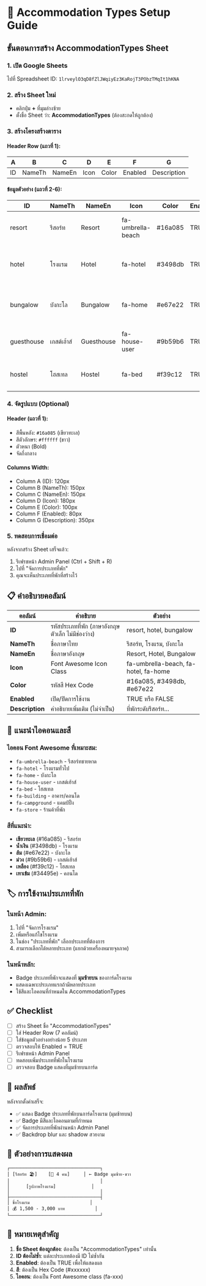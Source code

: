 # 🏨 Accommodation Types Setup Guide

## ขั้นตอนการสร้าง AccommodationTypes Sheet

### 1. เปิด Google Sheets
ไปที่ Spreadsheet ID: `1lrveylO3qD8fZlJWqiyEz3KaRojT3PObzTMqIt1hKNA`

### 2. สร้าง Sheet ใหม่
- คลิกปุ่ม **+** ที่มุมล่างซ้าย
- ตั้งชื่อ Sheet ว่า: **AccommodationTypes** (ต้องสะกดให้ถูกต้อง)

### 3. สร้างโครงสร้างตาราง

#### Header Row (แถวที่ 1):
| A | B | C | D | E | F | G |
|---|---|---|---|---|---|---|
| ID | NameTh | NameEn | Icon | Color | Enabled | Description |

#### ข้อมูลตัวอย่าง (แถวที่ 2-6):

| ID | NameTh | NameEn | Icon | Color | Enabled | Description |
|---|---|---|---|---|---|---|
| resort | รีสอร์ท | Resort | fa-umbrella-beach | #16a085 | TRUE | ที่พักระดับรีสอร์ท พร้อมสิ่งอำนวยความสะดวกครบครัน |
| hotel | โรงแรม | Hotel | fa-hotel | #3498db | TRUE | โรงแรมทั่วไป บริการห้องพักและสิ่งอำนวยความสะดวกพื้นฐาน |
| bungalow | บังกะโล | Bungalow | fa-home | #e67e22 | TRUE | บังกะโล กระท่อมพักผ่อน บรรยากาศส่วนตัว |
| guesthouse | เกสต์เฮ้าส์ | Guesthouse | fa-house-user | #9b59b6 | TRUE | เกสต์เฮ้าส์ ที่พักขนาดเล็ก บริการแบบเป็นกันเอง |
| hostel | โฮสเทล | Hostel | fa-bed | #f39c12 | TRUE | โฮสเทล ที่พักราคาประหยัด เหมาะสำหรับนักท่องเที่ยว |

### 4. จัดรูปแบบ (Optional)

#### Header (แถวที่ 1):
- สีพื้นหลัง: `#16a085` (เขียวทะเล)
- สีตัวอักษร: `#ffffff` (ขาว)
- ตัวหนา (Bold)
- จัดกึ่งกลาง

#### Columns Width:
- Column A (ID): 120px
- Column B (NameTh): 150px
- Column C (NameEn): 150px
- Column D (Icon): 180px
- Column E (Color): 100px
- Column F (Enabled): 80px
- Column G (Description): 350px

### 5. ทดสอบการเชื่อมต่อ

หลังจากสร้าง Sheet เสร็จแล้ว:
1. รีเฟรชหน้า Admin Panel (Ctrl + Shift + R)
2. ไปที่ "จัดการประเภทที่พัก"
3. คุณจะเห็นประเภทที่พักที่สร้างไว้

## 📋 คำอธิบายคอลัมน์

| คอลัมน์ | คำอธิบาย | ตัวอย่าง |
|---------|----------|---------|
| **ID** | รหัสประเภทที่พัก (ภาษาอังกฤษตัวเล็ก ไม่มีช่องว่าง) | resort, hotel, bungalow |
| **NameTh** | ชื่อภาษาไทย | รีสอร์ท, โรงแรม, บังกะโล |
| **NameEn** | ชื่อภาษาอังกฤษ | Resort, Hotel, Bungalow |
| **Icon** | Font Awesome Icon Class | fa-umbrella-beach, fa-hotel, fa-home |
| **Color** | รหัสสี Hex Code | #16a085, #3498db, #e67e22 |
| **Enabled** | เปิด/ปิดการใช้งาน | TRUE หรือ FALSE |
| **Description** | คำอธิบายเพิ่มเติม (ไม่จำเป็น) | ที่พักระดับรีสอร์ท... |

## 🎨 แนะนำไอคอนและสี

### ไอคอน Font Awesome ที่เหมาะสม:
- `fa-umbrella-beach` - รีสอร์ทชายหาด
- `fa-hotel` - โรงแรมทั่วไป
- `fa-home` - บังกะโล
- `fa-house-user` - เกสต์เฮ้าส์
- `fa-bed` - โฮสเทล
- `fa-building` - อาคาร/คอนโด
- `fa-campground` - แคมป์ปิ้ง
- `fa-store` - ร้านค้าที่พัก

### สีที่แนะนำ:
- **เขียวทะเล** (#16a085) - รีสอร์ท
- **น้ำเงิน** (#3498db) - โรงแรม
- **ส้ม** (#e67e22) - บังกะโล
- **ม่วง** (#9b59b6) - เกสต์เฮ้าส์
- **เหลือง** (#f39c12) - โฮสเทล
- **เทาเข้ม** (#34495e) - คอนโด

## 🏷️ การใช้งานประเภทที่พัก

### ในหน้า Admin:
1. ไปที่ "จัดการโรงแรม"
2. เพิ่มหรือแก้ไขโรงแรม
3. ในช่อง "ประเภทที่พัก" เลือกประเภทที่ต้องการ
4. สามารถเลือกได้หลายประเภท (แยกด้วยเครื่องหมายจุลภาค)

### ในหน้าหลัก:
- Badge ประเภทที่พักจะแสดงที่ **มุมซ้ายบน** ของการ์ดโรงแรม
- แสดงเฉพาะประเภทแรกถ้ามีหลายประเภท
- ใช้สีและไอคอนที่กำหนดใน AccommodationTypes

## ✅ Checklist

- [ ] สร้าง Sheet ชื่อ "AccommodationTypes"
- [ ] ใส่ Header Row (7 คอลัมน์)
- [ ] ใส่ข้อมูลตัวอย่างอย่างน้อย 5 ประเภท
- [ ] ตรวจสอบให้ Enabled = TRUE
- [ ] รีเฟรชหน้า Admin Panel
- [ ] ทดสอบเพิ่มประเภทที่พักในโรงแรม
- [ ] ตรวจสอบ Badge แสดงที่มุมซ้ายบนการ์ด

## 🎯 ผลลัพธ์

หลังจากตั้งค่าเสร็จ:
- ✅ แสดง Badge ประเภทที่พักบนการ์ดโรงแรม (มุมซ้ายบน)
- ✅ Badge มีสีและไอคอนตามที่กำหนด
- ✅ จัดการประเภทที่พักผ่านหน้า Admin Panel
- ✅ Backdrop blur และ shadow สวยงาม

## 📸 ตัวอย่างการแสดงผล

```
┌─────────────────────────────────┐
│ [รีสอร์ท 🏖️]    [👥 4 คน]     │ ← Badge มุมซ้าย-ขวา
│                                 │
│      [รูปภาพโรงแรม]             │
│                                 │
├─────────────────────────────────┤
│ ชื่อโรงแรม                      │
│ 💰 1,500 - 3,000 บาท           │
└─────────────────────────────────┘
```

## 🚨 หมายเหตุสำคัญ

1. **ชื่อ Sheet ต้องถูกต้อง**: ต้องเป็น "AccommodationTypes" เท่านั้น
2. **ID ต้องไม่ซ้ำ**: แต่ละประเภทต้องมี ID ไม่ซ้ำกัน
3. **Enabled**: ต้องเป็น TRUE เพื่อให้แสดงผล
4. **สี**: ต้องเป็น Hex Code (#xxxxxx)
5. **ไอคอน**: ต้องเป็น Font Awesome class (fa-xxx)
